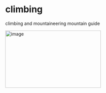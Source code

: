 # climbing
climbing and mountaineering mountain guide



<img width="301" height="180" alt="image" src="https://github.com/user-attachments/assets/0f6d2a99-66de-44fe-b70a-29775344c671" />
